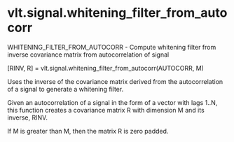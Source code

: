 # vlt.signal.whitening_filter_from_autocorr

  WHITENING_FILTER_FROM_AUTOCORR - Compute whitening filter from inverse covariance matrix from autocorrelation of signal
 
   [RINV, R] = vlt.signal.whitening_filter_from_autocorr(AUTOCORR, M)
   
   Uses the inverse of the covariance matrix derived from the autocorrelation of a signal
   to generate a whitening filter. 
    
   Given an autocorrelation of a signal in the form of a vector with lags 1..N, 
   this function creates a covariance matrix R with dimension M and its inverse, RINV.
   
   If M is greater than M, then the matrix R is zero padded.
